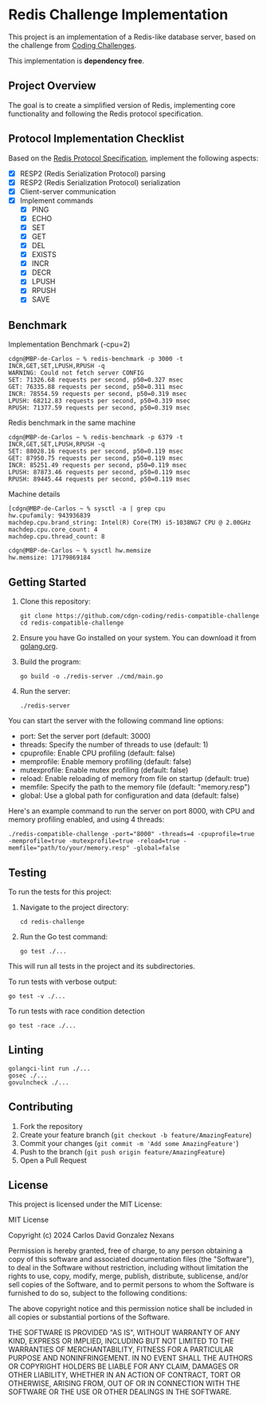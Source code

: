 # Redis Challenge Implementation

This project is an implementation of a Redis-like database server, based on the challenge from [Coding Challenges](https://codingchallenges.fyi/challenges/challenge-redis).

This implementation is **dependency free**.

## Project Overview

The goal is to create a simplified version of Redis, implementing core functionality and following the Redis protocol specification.

## Protocol Implementation Checklist

Based on the [Redis Protocol Specification](https://redis.io/docs/latest/develop/reference/protocol-spec/), implement the following aspects:

- [x] RESP2 (Redis Serialization Protocol) parsing
- [x] RESP2 (Redis Serialization Protocol) serialization
- [x] Client-server communication
- [x] Implement commands
  - [x] PING
  - [x] ECHO
  - [x] SET
  - [x] GET
  - [x] DEL
  - [x] EXISTS
  - [x] INCR
  - [x] DECR
  - [x] LPUSH
  - [x] RPUSH
  - [x] SAVE

## Benchmark

Implementation Benchmark (-cpu=2)

```
cdgn@MBP-de-Carlos ~ % redis-benchmark -p 3000 -t INCR,GET,SET,LPUSH,RPUSH -q
WARNING: Could not fetch server CONFIG
SET: 71326.68 requests per second, p50=0.327 msec                   
GET: 76335.88 requests per second, p50=0.311 msec                   
INCR: 78554.59 requests per second, p50=0.319 msec                   
LPUSH: 68212.83 requests per second, p50=0.319 msec                   
RPUSH: 71377.59 requests per second, p50=0.319 msec                                            
```

Redis benchmark in the same machine

```
cdgn@MBP-de-Carlos ~ % redis-benchmark -p 6379 -t INCR,GET,SET,LPUSH,RPUSH -q
SET: 88028.16 requests per second, p50=0.119 msec                   
GET: 87950.75 requests per second, p50=0.119 msec                   
INCR: 85251.49 requests per second, p50=0.119 msec                   
LPUSH: 87873.46 requests per second, p50=0.119 msec                   
RPUSH: 89445.44 requests per second, p50=0.119 msec
```

Machine details

```
[cdgn@MBP-de-Carlos ~ % sysctl -a | grep cpu
hw.cpufamily: 943936839
machdep.cpu.brand_string: Intel(R) Core(TM) i5-1038NG7 CPU @ 2.00GHz
machdep.cpu.core_count: 4
machdep.cpu.thread_count: 8

cdgn@MBP-de-Carlos ~ % sysctl hw.memsize
hw.memsize: 17179869184
```

## Getting Started

1. Clone this repository:
   ```
   git clone https://github.com/cdgn-coding/redis-compatible-challenge
   cd redis-compatible-challenge
   ```

2. Ensure you have Go installed on your system. You can download it from [golang.org](https://golang.org/).

3. Build the program:
   ```
   go build -o ./redis-server ./cmd/main.go
   ```

4. Run the server:
   ```
   ./redis-server
   ```

You can start the server with the following command line options:

* port: Set the server port (default: 3000)
* threads: Specify the number of threads to use (default: 1)
* cpuprofile: Enable CPU profiling (default: false)
* memprofile: Enable memory profiling (default: false)
* mutexprofile: Enable mutex profiling (default: false)
* reload: Enable reloading of memory from file on startup (default: true)
* memfile: Specify the path to the memory file (default: "memory.resp")
* global: Use a global path for configuration and data (default: false)

Here's an example command to run the server on port 8000, with CPU and memory profiling enabled, and using 4 threads:

```
./redis-compatible-challenge -port="8000" -threads=4 -cpuprofile=true -memprofile=true -mutexprofile=true -reload=true -memfile="path/to/your/memory.resp" -global=false
```

## Testing

To run the tests for this project:

1. Navigate to the project directory:
   ```
   cd redis-challenge
   ```

2. Run the Go test command:
   ```
   go test ./...
   ```

This will run all tests in the project and its subdirectories.

To run tests with verbose output:
```
go test -v ./...
```

To run tests with race condition detection

```
go test -race ./...
```

## Linting

```
golangci-lint run ./...
gosec ./...
govulncheck ./...
```

## Contributing

1. Fork the repository
2. Create your feature branch (`git checkout -b feature/AmazingFeature`)
3. Commit your changes (`git commit -m 'Add some AmazingFeature'`)
4. Push to the branch (`git push origin feature/AmazingFeature`)
5. Open a Pull Request

## License

This project is licensed under the MIT License:

MIT License

Copyright (c) 2024 Carlos David Gonzalez Nexans

Permission is hereby granted, free of charge, to any person obtaining a copy
of this software and associated documentation files (the "Software"), to deal
in the Software without restriction, including without limitation the rights
to use, copy, modify, merge, publish, distribute, sublicense, and/or sell
copies of the Software, and to permit persons to whom the Software is
furnished to do so, subject to the following conditions:

The above copyright notice and this permission notice shall be included in all
copies or substantial portions of the Software.

THE SOFTWARE IS PROVIDED "AS IS", WITHOUT WARRANTY OF ANY KIND, EXPRESS OR
IMPLIED, INCLUDING BUT NOT LIMITED TO THE WARRANTIES OF MERCHANTABILITY,
FITNESS FOR A PARTICULAR PURPOSE AND NONINFRINGEMENT. IN NO EVENT SHALL THE
AUTHORS OR COPYRIGHT HOLDERS BE LIABLE FOR ANY CLAIM, DAMAGES OR OTHER
LIABILITY, WHETHER IN AN ACTION OF CONTRACT, TORT OR OTHERWISE, ARISING FROM,
OUT OF OR IN CONNECTION WITH THE SOFTWARE OR THE USE OR OTHER DEALINGS IN THE
SOFTWARE.